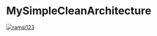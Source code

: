# MySimpleCleanArchitecture
[![ramsi123](https://circleci.com/gh/ramsi123/MySimpleCleanArchitecture.svg?style=svg)](https://circleci.com/gh/ramsi123/MySimpleCleanArchitecture)
